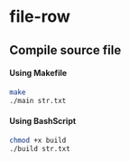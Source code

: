 # file-row

## Compile source file
#### Using Makefile
```sh
make
./main str.txt
```  
#### Using BashScript
```sh
chmod +x build
./build str.txt
```

